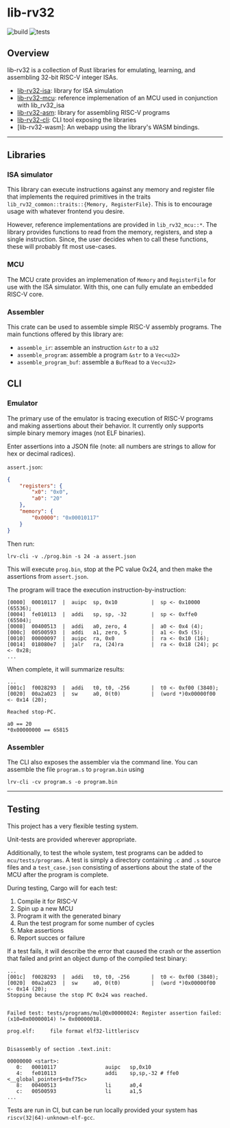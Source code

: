 # lib-rv32

![build](https://github.com/trmckay/lib-rv32i/actions/workflows/build.yml/badge.svg)
![tests](https://github.com/trmckay/lib-rv32i/actions/workflows/test.yml/badge.svg)

## Overview

lib-rv32 is a collection of Rust libraries for emulating, learning, and assembling 32-bit RISC-V
integer ISAs.

- [lib-rv32-isa](https://crates.io/crates/lib-rv32-isa): library for ISA simulation
- [lib-rv32-mcu](https://crates.io/crates/lib-rv32-mcu): reference implemenation of an MCU used in conjunction with lib_rv32_isa
- [lib-rv32-asm](https://crates.io/crates/lib-rv32-asm): library for assembling RISC-V programs
- [lib-rv32-cli](https://crates.io/crates/lib-rv32-cli): CLI tool exposing the libraries
- [lib-rv32-wasm]: An webapp using the library's WASM bindings.

---

## Libraries

### ISA simulator

This library can execute instructions against any memory and register file that implements
the required primitives in the traits `lib_rv32_common::traits::{Memory, RegisterFile}`. This is to
encourage usage with whatever frontend you desire.

However, reference implementations are provided in `lib_rv32_mcu::*`. The library provides
functions to read from the memory, registers, and step a single instruction. Since, the
user decides when to call these functions, these will probably fit most use-cases.

### MCU

The MCU crate provides an implemenation of `Memory` and `RegisterFile` for use with the ISA
simulator. With this, one can fully emulate an embedded RISC-V core.

### Assembler

This crate can be used to assemble simple RISC-V assembly programs. The main functions offered
by this library are:

- `assemble_ir`: assemble an instruction `&str` to a `u32`
- `assemble_program`: assemble a program `&str` to a `Vec<u32>`
- `assemble_program_buf`: assemble a `BufRead` to a `Vec<u32>`


## CLI

### Emulator

The primary use of the emulator is tracing execution of RISC-V programs and making assertions
about their behavior. It currently only supports simple binary memory images
(not ELF binaries).

Enter assertions into a JSON file (note: all numbers are strings to allow for hex or decimal radices).

`assert.json`:
```json
{
    "registers": {
        "x0": "0x0",
        "a0": "20"
    },
    "memory": {
        "0x0000": "0x00010117"
    }
}
```

Then run:
```
lrv-cli -v ./prog.bin -s 24 -a assert.json
```

This will execute `prog.bin`, stop at the PC value 0x24, and then make the assertions from `assert.json`.

The program will trace the execution instruction-by-instruction:
```
[0000]  00010117  |  auipc  sp, 0x10           |  sp <- 0x10000 (65536);
[0004]  fe010113  |  addi   sp, sp, -32        |  sp <- 0xffe0 (65504);
[0008]  00400513  |  addi   a0, zero, 4        |  a0 <- 0x4 (4);
[000c]  00500593  |  addi   a1, zero, 5        |  a1 <- 0x5 (5);
[0010]  00000097  |  auipc  ra, 0x0            |  ra <- 0x10 (16);
[0014]  018080e7  |  jalr   ra, (24)ra         |  ra <- 0x18 (24); pc <- 0x28;
...
```

When complete, it will summarize results:
```
...
[001c]  f0028293  |  addi   t0, t0, -256       |  t0 <- 0xf00 (3840);
[0020]  00a2a023  |  sw     a0, 0(t0)          |  (word *)0x00000f00 <- 0x14 (20);

Reached stop-PC.

a0 == 20
*0x00000000 == 65815
```

### Assembler

The CLI also exposes the assembler via the command line. You can assemble the file
`program.s` to `program.bin` using

`lrv-cli -cv program.s -o program.bin`

---

## Testing

This project has a very flexible testing system.

Unit-tests are provided wherever appropriate.

Additionally, to test the whole system, test programs can be added to `mcu/tests/programs`.
A test is simply a directory containing `.c` and `.s` source files and a `test_case.json`
consisting of assertions about the state of the MCU after the program is complete.

During testing, Cargo will for each test:

1. Compile it for RISC-V
2. Spin up a new MCU
3. Program it with the generated binary
4. Run the test program for some number of cycles
5. Make assertions
6. Report succes or failure

If a test fails, it will describe the error that caused the crash or the assertion that failed
and print an object dump of the compiled test binary:

```
...
[001c]  f0028293  |  addi   t0, t0, -256       |  t0 <- 0xf00 (3840);
[0020]  00a2a023  |  sw     a0, 0(t0)          |  (word *)0x00000f00 <- 0x14 (20);
Stopping because the stop PC 0x24 was reached.


Failed test: tests/programs/mul@0x00000024: Register assertion failed: (x10=0x00000014) != 0x00000018.

prog.elf:     file format elf32-littleriscv


Disassembly of section .text.init:

00000000 <start>:
   0:   00010117                auipc   sp,0x10
   4:   fe010113                addi    sp,sp,-32 # ffe0 <__global_pointer$+0xf75c>
   8:   00400513                li      a0,4
   c:   00500593                li      a1,5
...
```

Tests are run in CI, but can be run locally provided your system has `riscv(32|64)-unknown-elf-gcc`.
